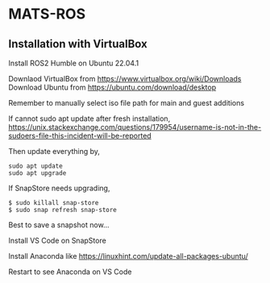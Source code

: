 # MATS-ROS

## Installation with VirtualBox

Install ROS2 Humble on Ubuntu 22.04.1

Downlaod VirtualBox from https://www.virtualbox.org/wiki/Downloads
Download Ubuntu from https://ubuntu.com/download/desktop

Remember to manually select iso file path for main and guest additions

If cannot sudo apt update after fresh installation,
https://unix.stackexchange.com/questions/179954/username-is-not-in-the-sudoers-file-this-incident-will-be-reported

Then update everything by,
```
sudo apt update
sudo apt upgrade
```
If SnapStore needs upgrading,
```
$ sudo killall snap-store
$ sudo snap refresh snap-store
```
Best to save a snapshot now...

Install VS Code on SnapStore

Install Anaconda like https://linuxhint.com/update-all-packages-ubuntu/

Restart to see Anaconda on VS Code


